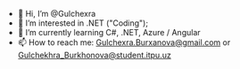 - 👋 Hi, I’m @Gulchexra  
- 👀 I’m interested in .NET ("Coding");
- 🌱 I’m currently learning C#, .NET, Azure / Angular
- 📫  How to reach me: Gulchexra.Burxanova@gmail.com or Gulchekhra_Burkhonova@student.itpu.uz

<!---
Gulchexra/Gulchexra is a ✨ special ✨ repository because its `README.md` (this file) appears on your GitHub profile.
You can click the Preview link to take a look at your changes.
--->
